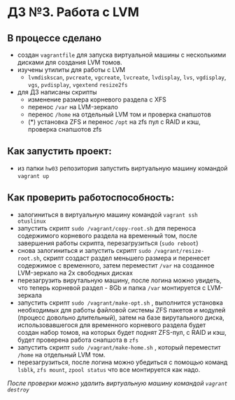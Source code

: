 # ДЗ №3. Работа с LVM

## В процессе сделано
- создан `vagrantfile` для запуска виртуальной машины с несколькими дисками для создания LVM томов.
- изучены утилиты для работы с LVM 
  - `lvmdiskscan`, `pvcreate`, `vgcreate`, `lvcreate`, `lvdisplay`, `lvs`, `vgdisplay`, `vgs`,  `pvdisplay`, `vgextend`  `resize2fs`
- для ДЗ написаны скрипты
  - изменение размера корневого раздела с XFS
  - перенос `/var` на LVM-зеркало
  - перенос `/home` на отдельный LVM том и проверка снапшотов
  - (*) установка ZFS и перенос `/opt` на zfs пул с RAID и кэш, проверка снапшотов zfs

## Как запустить проект:

 - из папки `hw03` репозитория запустить виртуальную машину командой `vagrant up`
 
## Как проверить работоспособность:

- залогиниться в виртуальную машину командой `vagrant ssh otuslinux`
- запустить скрипт `sudo /vagrant/copy-root.sh`  для переноса содержимого корневого раздела на временный том, после завершения работы скрипта, перезагрузиться (`sudo reboot`)
- снова залогиниться и запустить скрипт `sudo /vagrant/resize-root.sh`, скрипт создаст раздел меньшего размера и перенесет содержимое с временного, затем переместит `/var` на созданное LVM-зеркало на 2х свободных дисках
- перезагрузить вирутальную машину, после логина можно увидеть, что теперь корневой раздел - 8Gb и папка `/var` монтируется с LVM-зеркала
- запустить скрипт `sudo /vagrant/make-opt.sh` , выполнится установка необходимых для работы файловой системы ZFS пакетов и модулей (процесс довольно длительный), затем на базе вирутального диска, использовавшегося для временного корневого раздела будет создан набор томов, на которых будет поднят ZFS-пул, с RAID и кэш, будет проверена работа снапшота в `zfs`
- запустить скрипт `sudo /vagrant/make-home.sh` , который переместит `/home` на отдельный LVM том.
- перезагрузиться, после логина можно убедиться с помощью команд `lsblk`, `zfs mount`,  `zpool status` что все монтируется как надо.


_После проверки можно удалить виртуальную машину командой `vagrant destroy`_
